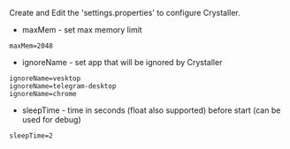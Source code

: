 Create and Edit the 'settings.properties' to configure Crystaller.
- maxMem - set max memory limit
```properties
maxMem=2048
```

- ignoreName - set app that will be ignored by Crystaller
```properties
ignoreName=vesktop
ignoreName=telegram-desktop
ignoreName=chrome
```

- sleepTime - time in seconds (float also supported) before start (can be used for debug)
```properties
sleepTime=2
```
